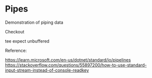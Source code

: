 # Pipes

Demonstration of piping data


Checkout

tee
expect
unbuffered

Reference:

https://learn.microsoft.com/en-us/dotnet/standard/io/pipelines
https://stackoverflow.com/questions/55897200/how-to-use-standard-input-stream-instead-of-console-readkey
